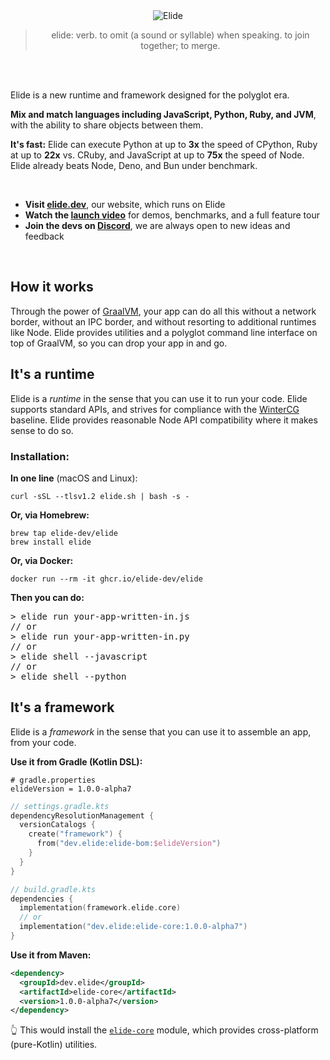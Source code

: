 
<center>
<img src="https://static.elide.dev/assets/org-profile/creative/elide-banner-purple.png" alt="Elide" />

<br />
<blockquote>
elide: verb. to omit (a sound or syllable) when speaking. to join together; to merge.
</blockquote>
<br />
</center>

<br />

<p>
Elide is a new runtime and framework designed for the polyglot era.
</p>

<p>
<b>Mix and match languages including JavaScript, Python, Ruby, and JVM</b>, with the ability to share objects between them.
</p>

<p>
<b>It's fast:</b> Elide can execute Python at up to <b>3x</b> the speed of CPython, Ruby at up to <b>22x</b> vs. CRuby, and JavaScript at up to <b>75x</b> the speed of Node. Elide already beats Node, Deno, and Bun under benchmark.
</p>

<br />
<ul>
    <li><b>Visit <a href="https://elide.dev">elide.dev</a></b>, our website, which runs on Elide</li>
    <li><b>Watch the <a href="https://www.youtube.com/watch?v=Txl9ryfbCw4">launch video</a></b> for demos, benchmarks, and a full feature tour</li>
    <li><b>Join the devs on <a href="https://elide.dev/discord">Discord</a></b>, we are always open to new ideas and feedback</li>
</ul>
<br />

<h2>How it works</h2>

<p>
Through the power of <a href="https://graalvm.org">GraalVM</a>, your app can do all this without a network border, without an IPC border, and without resorting to additional runtimes like Node. Elide provides utilities and a polyglot command line interface on top of GraalVM, so you can drop your app in and go.
</p>

<h2>It's a runtime</h2>

<p>Elide is a <i>runtime</i> in the sense that you can use it to run your code. Elide supports standard APIs, and strives for compliance with the <a href="https://wintercg.org">WinterCG</a> baseline. Elide provides reasonable Node API compatibility where it makes sense to do so.</p>

<h3>Installation:</h3>

<b>In one line</b> (macOS and Linux):
```
curl -sSL --tlsv1.2 elide.sh | bash -s -
```

<b>Or, via Homebrew:</b>

```
brew tap elide-dev/elide
brew install elide
```

<b>Or, via Docker:</b>

```
docker run --rm -it ghcr.io/elide-dev/elide
```

<b>Then you can do:</b>
<pre>
> elide run your-app-written-in.js
// or
> elide run your-app-written-in.py
// or
> elide shell --javascript
// or
> elide shell --python
</pre>

<h2>It's a framework</h2>

<p>Elide is a <i>framework</i> in the sense that you can use it to assemble an app, from your code.</p>

<b>Use it from Gradle (Kotlin DSL):</b>
```properties
# gradle.properties
elideVersion = 1.0.0-alpha7
```

```kotlin
// settings.gradle.kts
dependencyResolutionManagement {
  versionCatalogs {
    create("framework") {
      from("dev.elide:elide-bom:$elideVersion")
    }
  }
}

// build.gradle.kts
dependencies {
  implementation(framework.elide.core)
  // or
  implementation("dev.elide:elide-core:1.0.0-alpha7")
}
```

<b>Use it from Maven:</b>
```xml
<dependency>
  <groupId>dev.elide</groupId>
  <artifactId>elide-core</artifactId>
  <version>1.0.0-alpha7</version>
</dependency>
```

👆 This would install the [`elide-core`](https://docs.elide.dev/apidocs/packages/core/index.html) module, which provides cross-platform (pure-Kotlin) utilities.
